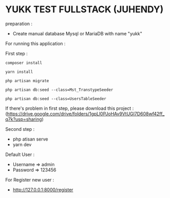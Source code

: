 # YUKK TEST FULLSTACK (JUHENDY)

preparation :
- Create manual database Mysql or MariaDB with name "yukk"

For running this application : 

First step :

```
composer install

yarn install

php artisan migrate

php artisan db:seed --class=Mst_TranstypeSeeder

php artisan db:seed --class=UsersTableSeeder

```

If there's problem in first step, please download this project :
(https://drive.google.com/drive/folders/1gpLl0PJoHAv9VtUGI7D608wf42ff_q7k?usp=sharing)

Second step :
- php atisan serve
- yarn dev


Default User :

- Username => admin
- Password => 123456

For Register new user :
- http://127.0.0.1:8000/register